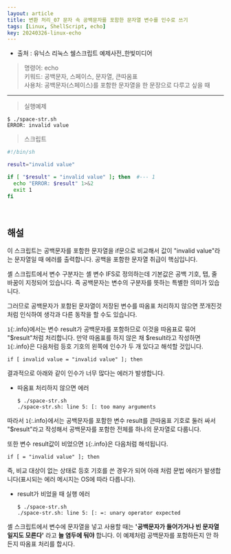 ```yaml
---
layout: article
title: 변환 처리_07 문자 속 공백문자를 포함한 문자열 변수를 인수로 쓰기
tags: [Linux, ShellScript, echo]
key: 20240326-linux-echo
---
```


- 출처 : 유닉스 리눅스 쉘스크립트 예제사전_한빛미디어

> 명령어: echo  
> 키워드: 공백문자, 스페이스, 문자열, 큰따옴표  
> 사용처: 공백문자(스페이스)를 포함한 문자열을 한 문장으로 다루고 싶을 때

--- 

> 실행예제

```
$ ./space-str.sh
ERROR: invalid value
```

> 스크립트

```bash
#!/bin/sh

result="invalid value"

if [ "$result" = "invalid value" ]; then  #--- 1
  echo "ERROR: $result" 1>&2
  exit 1
fi  
```

&nbsp;
&nbsp;

## **해설**

이 스크립트는 공백문자를 포함한 문자열을 if문으로 비교해서 값이 "invalid value"라는 문자열일 때 에러를 출력합니다. 공백을 포함한 문자열 취급이 핵심입니다.

셸 스크립트에서 변수 구분자는 셸 변수 IFS로 정의하는데 기본값은 공백 기호, 탭, 줄 바꿈이 지정되어 있습니다. 즉 공백문자는 변수의 구분자를 뜻하는 특별한 의미가 있습니다.

그러므로 공백문자가 포함된 문자열이 저장된 변수를 따옴표 처리하지 않으면 쪼개진것 처럼 인식하여 생각과 다른 동작을 할 수도 있습니다.

`1`{:.info}에서는 변수 result가 공백문자를 포함하므로 이것을 따옴표로 묶어 "$result"처럼 처리합니다. 만약 따옴표를 하지 않은 채 $result라고 작성하면 `1`{:.info}은 다음처럼 등호 기호의 왼쪽에 인수가 두 개 있다고 해석할 것입니다.

```
if [ invalid value = "invalid value" ]; then
```

결과적으로 아래와 같이 인수가 너무 많다는 에러가 발생합니다.

- 따옴표 처리하지 않으면 에러

  ```
  $ ./space-str.sh
  ./space-str.sh: line 5: [: too many arguments
  ```

따라서 `1`{:.info}에서는 공백문자를 포함한 변수 result를 큰따옴표 기호로 둘러 싸서 "$result"라고 작성해서 공백문자를 포함한 전체를 하나의 문자열로 다룹니다.

또한 변수 result값이 비었으면 `1`{:.info}은 다음처럼 해석됩니다.

```
if [ = "invalid value" ]; then
```

즉, 비교 대상이 없는 상태로 등호 기호를 쓴 경우가 되어 아래 처럼 문법 에러가 발생합니다(표시되는 에러 메시지는 OS에 따라 다릅니다).

- result가 비었을 때 실행 에러

  ```
  $ ./space-str.sh
  ./space-str.sh: line 5: [: =: unary operator expected​
  ```

셸 스크립트에서 변수에 문자열을 넣고 사용할 때는 **'공백문자가 들어가거나 빈 문자열일지도 모른다'** 라고 **늘 염두에 둬야** 합니다. 이 예제처럼 공백문자를 포함하든지 안 하든지 따옴표 처리를 합시다.

